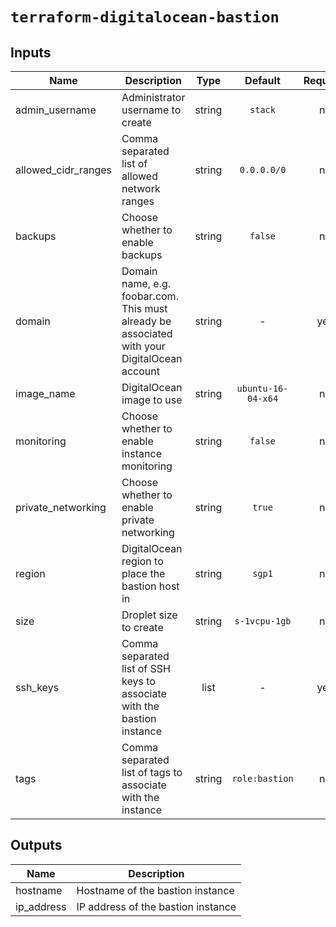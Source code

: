 # `terraform-digitalocean-bastion`

## Inputs

| Name | Description | Type | Default | Required |
|------|-------------|:----:|:-----:|:-----:|
| admin_username | Administrator username to create | string | `stack` | no |
| allowed_cidr_ranges | Comma separated list of allowed network ranges | string | `0.0.0.0/0` | no |
| backups | Choose whether to enable backups | string | `false` | no |
| domain | Domain name, e.g. foobar.com. This must already be associated with your DigitalOcean account | string | - | yes |
| image_name | DigitalOcean image to use | string | `ubuntu-16-04-x64` | no |
| monitoring | Choose whether to enable instance monitoring | string | `false` | no |
| private_networking | Choose whether to enable private networking | string | `true` | no |
| region | DigitalOcean region to place the bastion host in | string | `sgp1` | no |
| size | Droplet size to create | string | `s-1vcpu-1gb` | no |
| ssh_keys | Comma separated list of SSH keys to associate with the bastion instance | list | - | yes |
| tags | Comma separated list of tags to associate with the instance | string | `role:bastion` | no |

## Outputs

| Name | Description |
|------|-------------|
| hostname | Hostname of the bastion instance |
| ip_address | IP address of the bastion instance |
